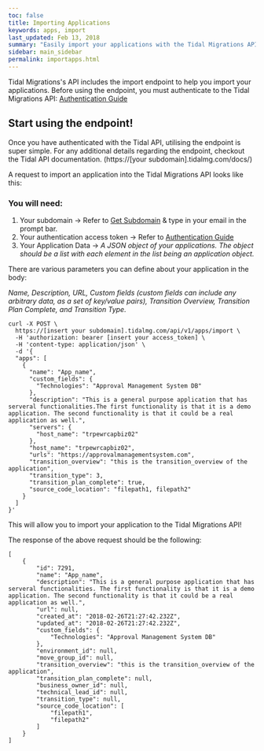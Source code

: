 ```yaml
---
toc: false
title: Importing Applications
keywords: apps, import
last_updated: Feb 13, 2018
summary: "Easily import your applications with the Tidal Migrations API"
sidebar: main_sidebar
permalink: importapps.html
---
```


Tidal Migrations's API includes the import endpoint to help you import your applications.
Before using the endpoint, you must authenticate to the Tidal Migrations API: 
[Authentication Guide](index.html)

## Start using the endpoint!

Once you have authenticated with the Tidal API, utilising the endpoint is super simple.
For any additional details regarding the endpoint, checkout the Tidal API documentation.
(https://[your subdomain].tidalmg.com/docs/)


A request to import an application into the Tidal Migrations API looks like this:

### You will need:

1. Your subdomain -> Refer to [Get Subdomain](https://app.tidalmg.com/?login) & type in your email in the prompt bar.
2. Your authentication access token -> Refer to [Authentication Guide](index.html)
3. Your Application Data -> *A JSON object of your applications. The object should be a list with each element in the list being an application object.*

There are various parameters you can define about your application in the body:

*Name, Description, URL, Custom fields (custom fields can include any arbitrary data, as a set of key/value pairs), Transition Overview, Transition Plan Complete, and Transition
Type.*

```
curl -X POST \
  https://[insert your subdomain].tidalmg.com/api/v1/apps/import \
  -H 'authorization: bearer [insert your access_token] \
  -H 'content-type: application/json' \
  -d '{
  "apps": [
    {
      "name": "App_name",
      "custom_fields": {
        "Technologies": "Approval Management System DB"
      },
      "description": "This is a general purpose application that has serveral functionalities.The first functionality is that it is a demo application. The second functionality is that it could be a real application as well.",
      "servers": {
        "host_name": "trpewrcapbiz02"
      },
      "host_name": "trpewrcapbiz02",
      "urls": "https://approvalmanagementsystem.com",
      "transition_overview": "this is the transition_overview of the application",
      "transition_type": 3,
      "transition_plan_complete": true,
      "source_code_location": "filepath1, filepath2"
    }
  ]
}'
```
This will allow you to import your application to the Tidal Migrations API!

The response of the above request should be the following:

```
[
    {
        "id": 7291,
        "name": "App_name",
        "description": "This is a general purpose application that has serveral functionalities. The first functionality is that it is a demo application. The second functionality is that it could be a real application as well.",
        "url": null,
        "created_at": "2018-02-26T21:27:42.232Z",
        "updated_at": "2018-02-26T21:27:42.232Z",
        "custom_fields": {
            "Technologies": "Approval Management System DB"
        },
        "environment_id": null,
        "move_group_id": null,
        "transition_overview": "this is the transition_overview of the application",
        "transition_plan_complete": null,
        "business_owner_id": null,
        "technical_lead_id": null,
        "transition_type": null,
        "source_code_location": [
            "filepath1",
            "filepath2"
        ]
    }
]
 ```
